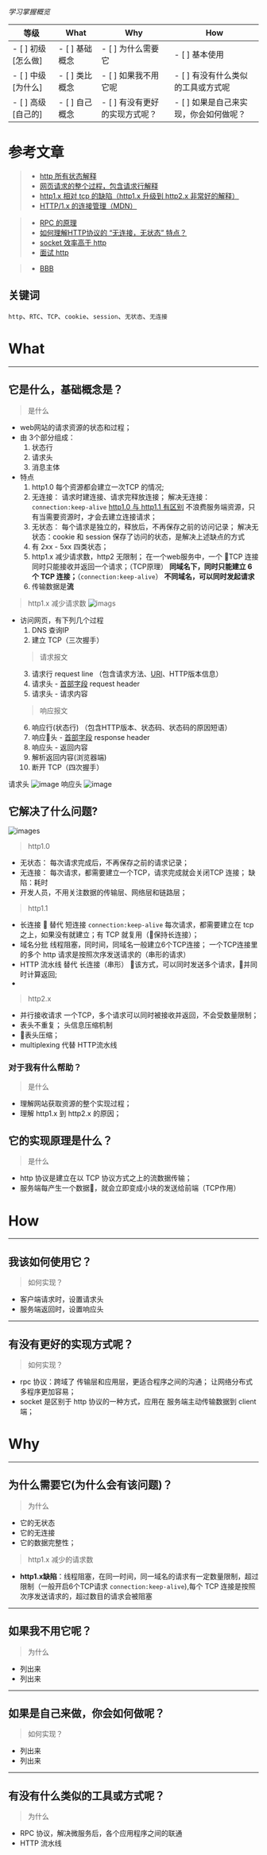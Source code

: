 *学习掌握概览*

等级 | What        | Why                   | How
---|---     | ---                   | ---
- [ ] 初级 [怎么做] | - [ ] 基础概念 | - [ ] 为什么需要它             | - [ ] 基本使用
- [ ] 中级 [为什么] | - [ ] 类比概念 | - [ ] 如果我不用它呢           | - [ ] 有没有什么类似的工具或方式呢
- [ ] 高级 [自己的] | - [ ] 自己概念 | - [ ] 有没有更好的实现方式呢？ | - [ ] 如果是自己来实现，你会如何做呢？



# 参考文章
> * [http 所有状态解释](https://github.com/CyC2018/CS-Notes/blob/master/docs/notes/HTTP.md)
> * [网页请求的整个过程，包含请求行解释](https://yq.aliyun.com/articles/609071?spm=a2c4e.11153940.bloghomeflow.159.3097291at4NovA)
> * [http1.x 相对 tcp 的缺陷（http1.x 升级到 http2.x 非常好的解释）](https://segmentfault.com/a/1190000015316332)
> * [HTTP/1.x 的连接管理（MDN）](https://developer.mozilla.org/zh-CN/docs/Web/HTTP/Connection_management_in_HTTP_1.x#%E5%9F%9F%E5%90%8D%E5%88%86%E7%89%87)

> * [RPC 的原理](https://blog.csdn.net/KingCat666/article/details/78577079)
> * [如何理解HTTP协议的 “无连接，无状态” 特点？](https://blog.csdn.net/tennysonsky/article/details/44562435)
> * [socket 效率高于 http](https://www.jianshu.com/p/333bb92c2c81)
> * [面试 http](https://hit-alibaba.github.io/interview/basic/network/HTTP.html)

> * [BBB](www)

## 关键词
`http`、`RTC`、`TCP`、`cookie`、`session`、`无状态`、`无连接`

# What

---
## 它是什么，基础概念是？
> 是什么
* web网站的请求资源的状态和过程；
* 由 3个部分组成：
    1. 状态行
    2. 请求头
    3. 消息主体
* 特点  
    1. http1.0 每个资源都会建立一次TCP 的情况;  
    2. 无连接： 请求时建连接、请求完释放连接；
        解决无连接： `connection:keep-alive`
        [http1.0 与 http1.1 有区别](https://my.oschina.net/yzbty32/blog/549305)
        不浪费服务端资源，只有当需要资源时，才会去建立连接请求；
    3. 无状态： 每个请求是独立的，释放后，不再保存之前的访问记录；
        解决无状态：cookie 和 session 保存了访问的状态，是解决上述缺点的方式
    4. 有 2xx - 5xx 四类状态；
    5. http1.x 减少请求数，http2 无限制；
        在一个web服务中，一个 TCP 连接同时只能接收并返回一个请求；（TCP原理）
        **同域名下，同时只能建立 6个 TCP 连接；**（`connection:keep-alive`）
        **不同域名，可以同时发起请求**
    7. 传输数据是**流**

> http1.x 减少请求数
![imags](https://mdn.mozillademos.org/files/13727/HTTP1_x_Connections.png)

* 访问网页，有下列几个过程
    1. DNS 查询IP
    2. 建立 TCP（三次握手）
    > 请求报文
    3. 请求行 request line （包含请求方法、[URI](https://github.com/CyC2018/CS-Notes/blob/master/docs/notes/HTTP.md#uri)、HTTP版本信息）
    4. 请求头 - [首部字段](https://github.com/CyC2018/CS-Notes/blob/master/docs/notes/HTTP.md#%E8%AF%B7%E6%B1%82%E9%A6%96%E9%83%A8%E5%AD%97%E6%AE%B5) request header
    5. 请求头 - 请求内容 
    >响应报文
    6. 响应行(状态行) （包含HTTP版本、状态码、状态码的原因短语）
    7. 响应头 - [首部字段](https://github.com/CyC2018/CS-Notes/blob/master/docs/notes/HTTP.md#%E5%93%8D%E5%BA%94%E9%A6%96%E9%83%A8%E5%AD%97%E6%AE%B5) response header
    8. 响应头 - 返回内容 
    9. 解析返回内容(浏览器端)
    10. 断开 TCP（四次握手）

请求头
![image](https://github.com/CyC2018/CS-Notes/raw/master/docs/notes/pics/HTTP_RequestMessageExample.png)
响应头
![image](https://github.com/CyC2018/CS-Notes/raw/master/docs/notes/pics/HTTP_ResponseMessageExample.png)

## 它解决了什么问题?
![images](https://mdn.mozillademos.org/files/13727/HTTP1_x_Connections.png)
> http1.0
* 无状态：
    每次请求完成后，不再保存之前的请求记录；
* 无连接：
    每次请求，都需要建立一个TCP，请求完成就会关闭TCP 连接；
    缺陷：耗时
* 开发人员，不用关注数据的传输层、网络层和链路层；
> http1.1
* 长连接 
    替代 短连接
    `connection:keep-alive`
    每次请求，都需要建立在 tcp 之上，如果没有就建立；有 TCP 就复用（保持长连接）；
* 域名分批
    线程阻塞，同时间，同域名一般建立6个TCP连接；
    一个TCP连接里的多个 http 请求是按照次序发送请求的（串形的请求）
* HTTP 流水线 
    替代 长连接（串形）
    该方式，可以同时发送多个请求，并同时计算返回;
* 

> http2.x
* 并行接收请求
    一个TCP，多个请求可以同时被接收并返回，不会受数量限制；
* 表头不重复；
    头信息压缩机制
* 表头压缩；
* multiplexing 代替 HTTP流水线


### 对于我有什么帮助？
> 是什么

* 理解网站获取资源的整个实现过程；
* 理解 http1.x 到 http2.x 的原因；

## 它的实现原理是什么？

> 是什么

* http 协议是建立在以 TCP 协议方式之上的流数据传输；
* 服务端每产生一个数据，就会立即变成小块的发送给前端（TCP作用）





# How

---
## 我该如何使用它？
> 如何实现？

* 客户端请求时，设置请求头
* 服务端返回时，设置响应头


---
## 有没有更好的实现方式呢？
> 如何实现？

* rpc 协议：跨域了 传输层和应用层，更适合程序之间的沟通；
    让网络分布式多程序更加容易；
* socket 是区别于 http 协议的一种方式，应用在 服务端主动传输数据到 client 端；





# Why
---
## 为什么需要它(为什么会有该问题)？ 
> 为什么

* 它的无状态
* 它的无连接
* 它的数据完整性；

> http1.x 减少的请求数

* **http1.x缺陷**：线程阻塞，在同一时间，同一域名的请求有一定数量限制，超过限制（一般开启6个TCP请求 `connection:keep-alive`),每个 TCP 连接是按照次序发送请求的，超过数目的请求会被阻塞

---
## 如果我不用它呢？
> 为什么

* 列出来
* 列出来


---
## 如果是自己来做，你会如何做呢？
> 如何实现？

* 列出来
* 列出来


---
## 有没有什么类似的工具或方式呢？
> 为什么

* RPC 协议，解决微服务后，各个应用程序之间的联通
* HTTP 流水线






